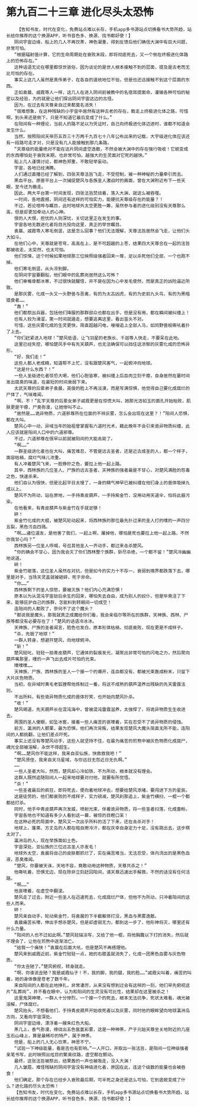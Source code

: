 # 第九百二十三章 进化尽头太恐怖
        【告知书友，时代在变化，免费站点难以长存，手机app多书源站点切换看书大势所趋，站长给你推荐的这个换源APP，听书音色多、换源、找书都好使！】
       阴间宇宙边缘，船上的几人不再饮茶，神色凝重，得到反馈后他们确信大渊中有巨大问题，非常可怕。
       “根据辐射值计算，它的生命周期处在衰败末段，即将彻底死去，又一个倒在终极进化体路上的恐怖存在。”
       这种话语无论在哪里都惊世骇俗，因为谈论的是世人根本接触不到的层面，提及是古老而无比可怕的存在。
       事实上这几人虽然是真传弟子，在各自的道统地位不俗，但是也还远接触不到这个层面的东西。
       正如袁晨、戚霞等人一样，这几人在进入阴间前被教中的名宿耳提面命，灌输各种可怕的秘密以及经验，为的就是让他们探出阴间宇宙这边的古怪。
       因为，在过去有天尊亲自过来都莫名消失！
       “很难想象，在这种残缺的小宇宙中居然有这种古老的存在，敢走上终极进化体之路，可惜啊，到头来还是倒下，只是不知道它最后变成了什么。”
       在阳间有一种理论，当前人的路不足以为凭证时，自己向终极进化体迈进时，谁都不知道会发生什么。
       当然，按照阳间天帝历五百三十万两千九百七十八年公布出来的记载，大宇级进化体应该还有一段路可走才对，只是没有几人能接触到那几条路。
       “天尊级的能量绝对不能在这片阴间虚空逸散，不然会被大渊中的存在强行吸收！它蜕变成的东西哪怕处于衰败末期，也非常可怕，越强大的生灵面对它死的越快。”
       船上几人谨慎讨论，都神色郑重，不敢轻举妄动。
       宇宙，各地已经沸腾。
       人们通过直播已经了解到，四张天尊法旨飞走，不受控制，被一种神秘的力量牵引而去。
       黑血平台、原兽平台上一次捕捉楚风与各族圣人激战时的画面，曾在大渊附近布下一些天眼，至今还为撤走。
       因此，两大平台第一时间发现，四张法旨焚烧着，落入大渊，就这么被吞噬。
       一时间，各地震撼，阴间还有这样的可怕实力，能硬抗天尊级存在的能量？！
       不过，若论喧哗与瞩目，此时地球外太空更胜一筹，虽然参与者的进化级别没有天尊那么高，但是却更加牵动人的心神。
       恨的人大恨，担忧的人则深忧，关切这里正在发生的事。
       宇宙各地无数进化者将目光投向这里，真正的举世瞩目。
       袁晨、戚霞等人寒毛倒竖，这是怎么回事？他们无法理解，天尊法旨居然会飞走，让他们头大如斗。
       在他们心中，天尊就是苍穹，高高在上，是不可超越的上苍，结果四大天尊合在一起的法旨都被收走，太突然，也太可怕。
       他们惊悚，这个时候如果地球那三位映照级强者回来一尊，足以杀死他们全部，一个也跑不掉。
       他们寒毛倒竖，从头凉到脚。
       在阴间宇宙要翻船，他们眼中的乱葬岗居然这么可怖？
       他们脊椎骨都冰寒，不过很快就醒悟，并不是在因为心中发毛使然，而是真正的凶险逼近所致。
       是那灰雾，化成一头又一头野兽与恶禽，有的为太古凶虎，有的为史前九头鸟，有的为黑暗猎食者……
       “轰！”
       他们都祭出兵器，包括他们降服的那群部众也都在出手，但是没有用，都在瞬间被纠缠上！
       也有人较为滑溜，第一时间就遁走，想要逃离这里，看出苗头不对。
       可惜，这些灰雾化成的生灵更快，简直超越闪电，嗖嗖追上全部人马，如同野兽般嘶吼着扑了上去。
       “你们赶紧进入地球！”楚风低语，让飞羽星的老族长、千迦等人快走，不要呆在此地。
       这里已经失控，哪怕楚风手中有先天葫芦，也无法确保可以挡住这浓郁的灰雾化成的恐怖异形。
       “好，我们走！”
       这些人都人老成精，知道帮不上忙，没有跟楚风客气，一起俯冲向地球。
       “这是什么东西？！”
       一些人圣级进化者惊恐大喝，他们心胆皆寒，被纠缠上后血肉立刻干瘪，自身居然在霎时间发出腐臭的味道，在最短的时间衰弱下来。
       太武天尊的后辈弟子袁晨，英俊的脸上不再淡漠，而是写满惊惧，他觉得自己要化成腐烂的尸体了，气味难闻。
       “啊，不！”乱宇天尊的后辈女弟子戚霞更是在惊慌大叫，她那光洁如玉的面孔开始枯败，肌肤更是干瘪，尸臭弥漫，让她惨叫不止。
       “居然是……诡异物质，六道邪尊所在位面的不祥灰雾，怎么会出现在这里？！”阳间人恐惧，都在大叫。
       楚风心中一动，异域当年的始祖曾掌握有六道时光术，藉此晚年不会引来诡异物质纠缠，此人应该就是阳间人口中的六道邪尊。
       不过，六道邪尊在很早以前就被阳间的大能击毙了。
       “啊……”
       一群圣级进化者也在大叫，痛苦难忍，不管是远古圣者，还是近古成圣的人，都一个样子，面容枯槁，腐烂气味儿浓重。
       有人冲着楚风飞来，一脸狰狞之色，要拉上他一起上路。
       其中，西林族的几位圣人、尸族的远古圣者、天神族的强者最是不甘心，对楚风满脸的怨毒之色，快速杀来。
       他们自认为很快，但是比起平日太慢了，一身的精气神早已被纠缠在他们身上的兽体吸掉九成以上。
       楚风不为所动，站在原地，一手持青皮葫芦，一手持紫金竹，没用动用天道伞，怕将此器污染。
       在他看来，有青皮葫芦与紫金竹在手就足够！
       砰！
       紫金竹化成的大棍，被楚风轮动起来，将西林族的那位最先扑过来的圣人打的噗的一声四分五裂，黑色污血四溅。
       “啊……诸位道友，是他害了我们，一起上啊，屠掉他，哪怕是死也要拉上他一起上路，不然你我甘心吗？”
       西林族另一位圣人呼喊，号召其他圣人一齐动手，都过来击杀楚风。
       “你的确会不甘心，因为我会灭了你们西林整个族群，斩尽杀绝，一个都不留！”楚风冷幽幽地说道。
       砰！
       紫金竹砸落，这位圣人虽然在对抗，但是如今的实力十不存一，衰弱到境界都跌落下去，哪里是对手，当场天灵盖就被砸碎，死于非命。
       “你……”
       西林族剩下的圣人惊怒，要被灭族？他们内心充满恐惧！
       原本以为从混沌宇宙劫后余生的回来，哪怕失去自由，成为别人的奴仆，但是毕竟活了下来，能够庇护自己的族群，怎能料到转眼间一切成空！
       连阳间的人都败了，奈何不了这个魔头？
       “都说我是魔头，那我就真正成魔给你们看，我会亲临尔等所在的族群，天神族、西林、尸族等都没有必要存在了！”楚风的话语冷冰冰。
       天神族、尸族的圣者闻言，脸色也发白，原本形体枯槁，彻底衰败，现在更是不成样子。
       “杀，先毁了地球！”
       一群人转身，想避开楚风，向地球俯冲。
       “斩！”
       楚风轻叱，轻轻一拍青皮葫芦，它通体的裂痕发光，凝聚出非常可怕的闪电之力，然后聚向葫芦嘴那里，噗的一声飞出去成片可怕的光束。
       噗噗噗……
       天神族、尸族、西林族的圣人一个接一个的爆开，连血都没有，都被光束轰成粉末，只留下大片灰色物质。
       当初，在异域时黄毛老狐狸帮他炼制过一番，将这不成熟的葫芦温养出残缺的先天雷霆法则。
       不出所料，有些诡异物质化成的兽体狞笑，也开始向楚风扑杀。
       “收！”
       楚风喝道，先天葫芦长在混沌海中，曾被混沌雷霆滋养，太强悍了，将诡异物质生生收进去。
       周围的圣人傻眼，如坠冰窖，接着一些人痛苦的哀嚎着，实在忍受不了诡异物质的侵蚀。
       前方，瀛洲的人颤栗，最为恐惧，他们再次背叛，结果发现楚风大魔头简直无所不能，连阳间的人都挑翻，让他们差点吓死。
       事实上还没有等楚风动手，这些人就坚持不住，在最为痛苦的煎熬中被灰色物质化成腐尸，魂光全部被溶解，永世不得超生。
       “啊……楚风你不能这样，我来自亚仙族，快救救我吧！”
       “楚风贤侄，我来自天马星域，与你远日无怨近日无仇啊。”
       ……
       一些人圣者大叫，然而，楚风却心冷如铁，不为所动，根本就没有理会。
       这群人既然追随阳间人一起来地球要对付他，就要有所觉悟。
       “杀！”
       一些圣者最后的疯狂，即将死去，便向着地球冲去，想要给楚风添堵，要闯进下方的星辰。
       这是徒劳的，他们都衰败的不成样子，实力锐减，楚风刹那追上，紫金竹横扫，一棍一个都都给打杀。
       同时，他手中青皮葫芦再次发威，喷射光束，伴着诡异物质，将一些圣者扫落，化成齑粉。
       宇宙各地也不知道有多少人看到这一幕，被惊的目瞪口呆！
       在这种必死的局面中，楚风又一次出乎所料的活了下来，还在击杀对手！
       地球上，蓬莱、方丈岛的人都在暗自擦冷汗，都在庆幸自身定力十足，没有跳出去，这步棋太对了。
       瀛洲岛的人，现在举族面如土色。
       宇宙深处，亚仙族的三位远古圣人亦发毛！
       地球外太空，袁晨将自己的皮肤都抓烂了，实在痛苦难当，无法忍受，体内流出的是黑色血液，恶臭难闻。
       “楚风，你要被天诛，天地不容，竟敢动用这种物质，天尊共杀之！”
       他嘶吼着，恐惧无边，现在除非立刻赶回阳间，请天尊迅速出手解救，不然的话没有任何活路。
       “啊……”
       他哀嚎着，在虚空中翻滚。
       楚风走了过去，附近一些圣人在迅速死去，化成腐烂尸体，但他不为所动，只冲着阳间的这些人而来。
       砰！
       楚风亲自动手，轮动紫金竹，将袁晨的下半截躯体打没，黑血与黑雾逸散。
       袁晨痛苦长嚎，伸出手想杀楚风，但是却虚弱无力，都到这一步了，他形神将灭，哪里还有什么力量。
       “阳间的人也不过如此啊。”楚风轻描淡写，又给了他一棍，将他胸腹以下打的消失，然后就不理会了，让他在煎熬中逐渐消亡。
       “给我一个痛快！”袁晨在后面大吼，但是楚风不再搭理他。
       楚风来到戚霞近前，紫金竹轻轻一点，她的右膝盖就消失了，化成一团黑色血雾与灰色物质。
       “你太丑陋了。”楚风俯视，转身就走。
       “啊，你谁说丑陋？我是戚霞仙子！不，我的脚，我的腿，我的脸……”戚霞尖叫着，痛苦的叫着，她的身体像是苍老了数千年。
       来自阳间的人都在此地挣扎，非常凄厉，从来没有想到过会有这样的一刻，他们早先俯视这片“乱葬岗”，并不看在眼中，认为和阳间的生灵没有可比性，结果却在这里被杀之！
       这里鬼哭神嚎，一群人十分惨烈，一个接一个的死去，根本无法抗争，死状太难看，魂光被溶解，尸体腐烂。
       楚风抬头，不想看他们，手持青皮葫芦开始收死者以及灰雾，同时他的眼眸望向地球瀛洲岛方向，又看向宇宙深处。
       阴间宇宙边缘，漂浮着一艘朱红色大船。
       茶几上，香气弥漫，缭绕出五色氤氲彩雾，这是一种神茶，产于元始天尊坐关地附近的几座玉石山峰上，算是最稀珍的特产，属于神茶。
       但是，船上的几人无心饮茶，神思不宁。
       “试验一下神级能量，看是否也有影响。”一人开口，并取出一张法旨，是阳间一位神级强者亲笔书写，此时映照出炫目的繁奥纹路，虚空都在颤动。
       最终，这张法旨被祭出，结果轰的一声也被吸走，没入大渊！
       几人皱眉，难怪残缺的阴间宇宙没有神级进化者，原因在此，连这个级数的能量也会被吞食！
       他们确定，那个存在已经步入衰败最后期，可半死之身还是这么可怕，它到底蜕变成了什么？进化路的尽头太恐怖！
       【告知书友，时代在变化，免费站点难以长存，手机app多书源站点切换看书大势所趋，站长给你推荐的这个换源APP，听书音色多、换源、找书都好使！】